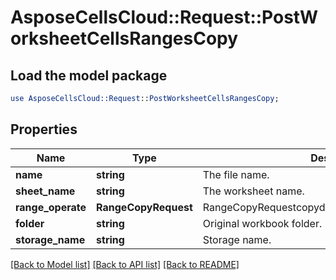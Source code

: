 # AsposeCellsCloud::Request::PostWorksheetCellsRangesCopy 

## Load the model package
```perl
use AsposeCellsCloud::Request::PostWorksheetCellsRangesCopy;
```

## Properties
Name | Type | Description | Notes
------------ | ------------- | ------------- | -------------
**name** | **string** | The file name. |
**sheet_name** | **string** | The worksheet name. |
**range_operate** | **RangeCopyRequest** | RangeCopyRequestcopydata,copystyle,copyto,copyvalue |
**folder** | **string** | Original workbook folder. |
**storage_name** | **string** | Storage name. |  

[[Back to Model list]](../README.md#documentation-for-requests) [[Back to API list]](../README.md#documentation-for-api-endpoints) [[Back to README]](../README.md)

